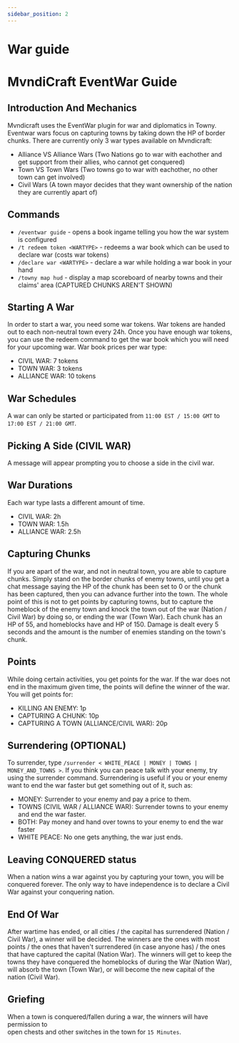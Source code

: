 ```yaml
---
sidebar_position: 2
---
```


# War guide

# MvndiCraft EventWar Guide
## Introduction And Mechanics
 
Mvndicraft uses the EventWar plugin for war and diplomatics in Towny.
Eventwar wars focus on capturing towns by taking down the HP of border chunks.
There are currently only 3 war types available on Mvndicraft:
 
- Alliance VS Alliance Wars (Two Nations go to war with eachother and get support from their allies, who cannot get conquered)
- Town VS Town Wars (Two towns go to war with eachother, no other town can get involved)
- Civil Wars (A town mayor decides that they want ownership of the nation they are currently apart of)
 
## Commands
 
- `/eventwar guide` - opens a book ingame telling you how the war system is configured 
- `/t redeem token <WARTYPE>` - redeems a war book which can be used to declare war (costs war tokens)
- `/declare war <WARTYPE>` - declare a war while holding a war book in your hand 
- `/towny map hud` - display a map scoreboard of nearby towns and their claims' area (CAPTURED CHUNKS AREN'T SHOWN)
 
## Starting A War
In order to start a war, you need some war tokens. War tokens are handed out to each non-neutral town every 24h.
Once you have enough war tokens, you can use the redeem command to get the war book which you will need for your upcoming war.
War book prices per war type:
 - CIVIL WAR: 7 tokens
 - TOWN WAR: 3 tokens
 - ALLIANCE WAR: 10 tokens

## War Schedules
A war can only be started or participated from `11:00 EST / 15:00 GMT` to `17:00 EST / 21:00 GMT`.
 
## Picking A Side (CIVIL WAR)
A message will appear prompting you to choose a side in the civil war.
 
## War Durations
Each war type lasts a different amount of time. 
 - CIVIL WAR: 2h
 - TOWN WAR: 1.5h
 - ALLIANCE WAR: 2.5h
 
## Capturing Chunks
If you are apart of the war, and not in neutral town, you are able to capture chunks.
Simply stand on the border chunks of enemy towns, until you get a chat message saying the HP of the chunk has been set to 0 or the chunk has been captured, then you can advance further into the town.
The whole point of this is not to get points by capturing towns, but to capture the homeblock of the enemy town and knock the town out of the war (Nation / Civil War) by doing so, or ending the war (Town War).
Each chunk has an HP of 55, and homeblocks have and HP of 150. Damage is dealt every 5 seconds and the amount is the number of enemies standing on the town's chunk.
 
## Points
While doing certain activities, you get points for the war. If the war does not end in the maximum given time, the points will define the winner of the war. You will get points for: 
 - KILLING AN ENEMY: 1p
 - CAPTURING A CHUNK: 10p
 - CAPTURING A TOWN (ALLIANCE/CIVIL WAR): 20p

## Surrendering (OPTIONAL)
To surrender, type `/surrender < WHITE_PEACE | MONEY | TOWNS | MONEY_AND_TOWNS >`.
If you think you can peace talk with your enemy, try using the surrender command. Surrendering is useful if you or your enemy want to end the war faster but get something out of it, such as:
 - MONEY: Surrender  to your enemy and pay a price to them.
 - TOWNS (CIVIL WAR / ALLIANCE WAR): Surrender towns to your enemy and end the war faster.
 - BOTH: Pay money and hand over towns to your enemy to end the war faster
 - WHITE PEACE: No one gets anything, the war just ends.
 
## Leaving CONQUERED status
When a nation wins a war against you by capturing your town, you will be conquered forever. The only way to have independence is to declare a Civil War against your conquering nation.
 
## End Of War
After wartime has ended, or all cities / the capital has surrendered (Nation / Civil War), a winner will be decided. 
The winners are the ones with most points / the ones that haven't surrendered (in case anyone has) / the ones that have captured the capital (Nation War). The winners will get to keep the towns they have conquered the homeblocks of during the War (Nation War), will absorb the town (Town War), or will become the new capital of the nation (Civil War).

## Griefing
When a town is conquered/fallen during a war, the winners will have permission to <br/>
open chests and other switches in the town for `15 Minutes`.
